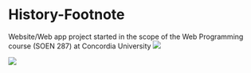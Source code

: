 # History-Footnote
Website/Web app project started in the scope of the Web Programming course (SOEN 287) at Concordia University
![](history_footnote_demo1.gif)

![](historyfootnote_demo2.gif)
